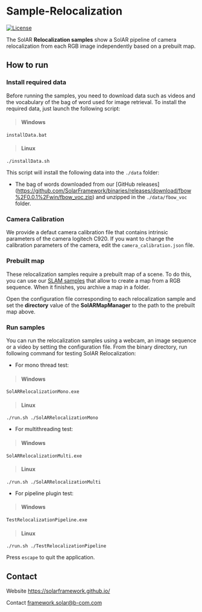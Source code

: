 # Sample-Relocalization

[![License](https://img.shields.io/github/license/SolARFramework/Sample-Slam?style=flat-square&label=License)](https://www.apache.org/licenses/LICENSE-2.0)


The SolAR **Relocalization samples** show a SolAR pipeline of camera relocalization from each RGB image independently based on a prebuilt map.

## How to run

### Install required data

Before running the samples, you need to download data such as videos and the vocabulary of the bag of word used for image retrieval.
To install the required data, just launch the following script:

> #### Windows
>
	installData.bat

> #### Linux
>
	./installData.sh

This script will install the following data into the `./data` folder:
- The bag of words downloaded from our [GitHub releases] (https://github.com/SolarFramework/binaries/releases/download/fbow%2F0.0.1%2Fwin/fbow_voc.zip) and unzipped in the `./data/fbow_voc` folder.

### Camera Calibration

We provide a defaut camera calibration file that contains intrinsic parameters of the camera logitech C920.
If you want to change the calibration parameters of the camera, edit the `camera_calibration.json` file.

### Prebuilt map

These relocalization samples require a prebuilt map of a scene. 
To do this, you can use our [SLAM samples](https://github.com/SolarFramework/Sample-Slam) that allow to create a map from a RGB sequence.
When it finishes, you archive a map in a folder. 

Open the configuration file corresponding to each relocalization sample and set the **directory** value of the **SolARMapManager** to the path to the prebuilt map above.

### Run samples

You can run the relocalization samples using a webcam, an image sequence or a video by setting the configuration file.
From the binary directory, run following command for testing SolAR Relocalization:

* For mono thread test:
> #### Windows
>
	SolARRelocalizationMono.exe

> #### Linux
>
	./run.sh ./SolARRelocalizationMono

* For multithreading test:
> #### Windows
>
	SolARRelocalizationMulti.exe

> #### Linux
>
	./run.sh ./SolARRelocalizationMulti

* For pipeline plugin test:
> #### Windows
>
	TestRelocalizationPipeline.exe

> #### Linux
>
	./run.sh ./TestRelocalizationPipeline


Press `escape` to quit the application.

## Contact 
Website https://solarframework.github.io/

Contact framework.solar@b-com.com
